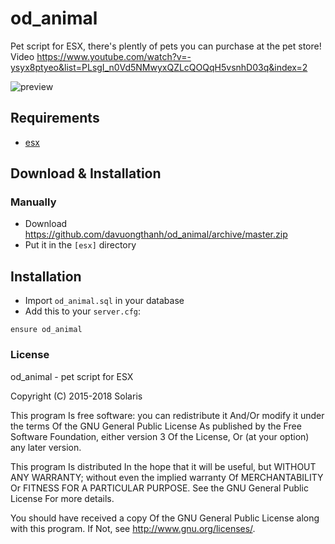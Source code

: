 # od_animal
Pet script for ESX, there's plently of pets you can purchase at the pet store!
Video https://www.youtube.com/watch?v=-ysyx8ptyeo&list=PLsgI_n0Vd5NMwyxQZLcQOQqH5vsnhD03q&index=2

![preview](https://cdn.discordapp.com/attachments/389226373484642305/408682621376397343/20180201180824_1.jpg)

## Requirements
- [esx](https://github.com/ESX-Org/es_extended)

## Download & Installation

### Manually
- Download https://github.com/davuongthanh/od_animal/archive/master.zip
- Put it in the `[esx]` directory

## Installation
- Import `od_animal.sql` in your database
- Add this to your `server.cfg`:

```
ensure od_animal
```

### License
od_animal - pet script for ESX

Copyright (C) 2015-2018 Solaris

This program Is free software: you can redistribute it And/Or modify it under the terms Of the GNU General Public License As published by the Free Software Foundation, either version 3 Of the License, Or (at your option) any later version.

This program Is distributed In the hope that it will be useful, but WITHOUT ANY WARRANTY; without even the implied warranty Of MERCHANTABILITY Or FITNESS FOR A PARTICULAR PURPOSE. See the GNU General Public License For more details.

You should have received a copy Of the GNU General Public License along with this program. If Not, see http://www.gnu.org/licenses/.
